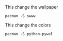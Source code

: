 
This change the wallpaper
```
pacman -S swww
```

This change the colors 
```
pacman -S python-pywal  
```
